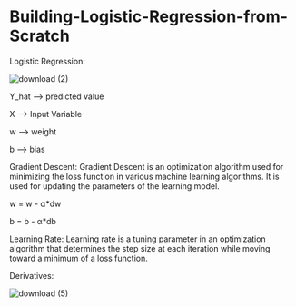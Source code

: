 # Building-Logistic-Regression-from-Scratch

Logistic Regression:

![download (2)](https://user-images.githubusercontent.com/116026459/206472962-bab17320-0f19-472e-add9-bedb9ba230ee.png)

Y_hat --> predicted value

X --> Input Variable

w --> weight

b --> bias

Gradient Descent:
Gradient Descent is an optimization algorithm used for minimizing the loss function in various machine learning algorithms. It is used for updating the parameters of the learning model.

w = w - α*dw

b = b - α*db

Learning Rate:
Learning rate is a tuning parameter in an optimization algorithm that determines the step size at each iteration while moving toward a minimum of a loss function.

Derivatives:

![download (5)](https://user-images.githubusercontent.com/116026459/206473163-71087f6f-3f90-4d6b-a231-1d2e168ffbdd.png)
